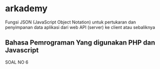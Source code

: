 # arkademy
Fungsi JSON (JavaScript Object Notation) untuk pertukaran dan penyimpanan data aplikasi dari web API (server) ke client atau sebaliknya

Bahasa Pemrograman Yang digunakan PHP dan Javascript
-------------------------------------------------------------------------------------------------------------------------------------------
SOAL NO 6



